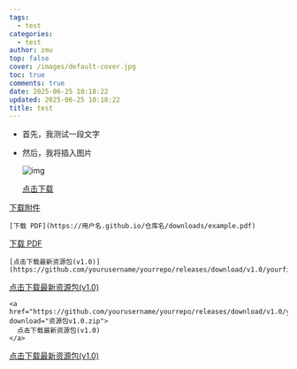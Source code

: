 ```yaml
---
tags:
  - test
categories:
  - test
author: zmu
top: false
cover: /images/default-cover.jpg
toc: true
comments: true
date: 2025-06-25 10:18:22
updated: 2025-06-25 10:18:22
title: test
---
```


+ 首先，我测试一段文字

+ 然后，我将插入图片

  ![img](https://cdn.jsdelivr.net/gh/pairs-vip/source-pairs-vip.github.io@main/static_resource/xxxxxx.jpg)
  
  [点击下载](https://cdn.jsdelivr.net/gh/pairs-vip/source-pairs-vip.github.io@main/static_resource/xxxxxx.jpg)
  
  

<a href="https://cdn.jsdelivr.net/gh/pairs-vip/source-pairs-vip.github.io@main/static_resource/xxxxxx.jpg" download>下载附件</a >





































```
[下载 PDF](https://用户名.github.io/仓库名/downloads/example.pdf)
```

[下载 PDF](https://github.com/pairs-vip/blog-downloads/releases/download/v1.0.0/apache-maven-3.6.3.rar)



```
[点击下载最新资源包(v1.0)](https://github.com/yourusername/yourrepo/releases/download/v1.0/yourfile.zip)
```

[点击下载最新资源包(v1.0)](https://github.com/pairs-vip/blog-downloads/releases/download/v1.0.0/apache-maven-3.6.3.rar)







```
<a href="https://github.com/yourusername/yourrepo/releases/download/v1.0/yourfile.zip" download="资源包v1.0.zip">
  点击下载最新资源包(v1.0)
</a>
```

<a href="https://github.com/pairs-vip/blog-downloads/releases/download/v1.0.0/apache-maven-3.6.3.rar" download="资源包v1.0.zip">
  点击下载最新资源包(v1.0)
</a>
